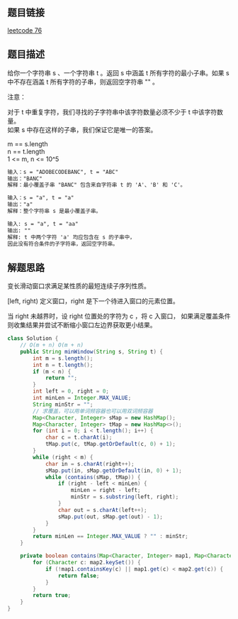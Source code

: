## 题目链接

[leetcode 76](https://leetcode.cn/problems/minimum-window-substring/)

## 题目描述

给你一个字符串 s 、一个字符串 t 。返回 s 中涵盖 t 所有字符的最小子串。如果 s 中不存在涵盖 t 所有字符的子串，则返回空字符串 "" 。  

注意：  

对于 t 中重复字符，我们寻找的子字符串中该字符数量必须不少于 t 中该字符数量。  
如果 s 中存在这样的子串，我们保证它是唯一的答案。  

m == s.length  
n == t.length  
1 <= m, n <= 10^5  

```html
输入：s = "ADOBECODEBANC", t = "ABC"
输出："BANC"
解释：最小覆盖子串 "BANC" 包含来自字符串 t 的 'A'、'B' 和 'C'。

输入：s = "a", t = "a"
输出："a"
解释：整个字符串 s 是最小覆盖子串。

输入: s = "a", t = "aa"
输出: ""
解释: t 中两个字符 'a' 均应包含在 s 的子串中，
因此没有符合条件的子字符串，返回空字符串。
```

## 解题思路

变长滑动窗口求满足某性质的最短连续子序列性质。  

[left, right) 定义窗口，right 是下一个待进入窗口的元素位置。  

当 right 未越界时，设 right 位置处的字符为 c ，将 c 入窗口， 如果满足覆盖条件则收集结果并尝试不断缩小窗口左边界获取更小结果。

```JAVA
class Solution {
    // O(m + n) O(m + n)
    public String minWindow(String s, String t) {
        int m = s.length();
        int n = t.length();
        if (m < n) {
            return "";
        }
        int left = 0, right = 0;
        int minLen = Integer.MAX_VALUE;
        String minStr = "";
        // 求覆盖，可以用单词频容器也可以用双词频容器
        Map<Character, Integer> sMap = new HashMap();
        Map<Character, Integer> tMap = new HashMap<>();
        for (int i = 0; i < t.length(); i++) {
            char c = t.charAt(i);
            tMap.put(c, tMap.getOrDefault(c, 0) + 1);
        }
        while (right < m) {
            char in = s.charAt(right++);
            sMap.put(in, sMap.getOrDefault(in, 0) + 1);
            while (contains(sMap, tMap)) {
                if (right - left < minLen) {
                    minLen = right - left;
                    minStr = s.substring(left, right);
                }
                char out = s.charAt(left++); 
                sMap.put(out, sMap.get(out) - 1);
            }
        }
        return minLen == Integer.MAX_VALUE ? "" : minStr;
    }

    private boolean contains(Map<Character, Integer> map1, Map<Character, Integer> map2) {
        for (Character c: map2.keySet()) {
            if (!map1.containsKey(c) || map1.get(c) < map2.get(c)) {
                return false;
            }
        }
        return true;
    }
}
```

